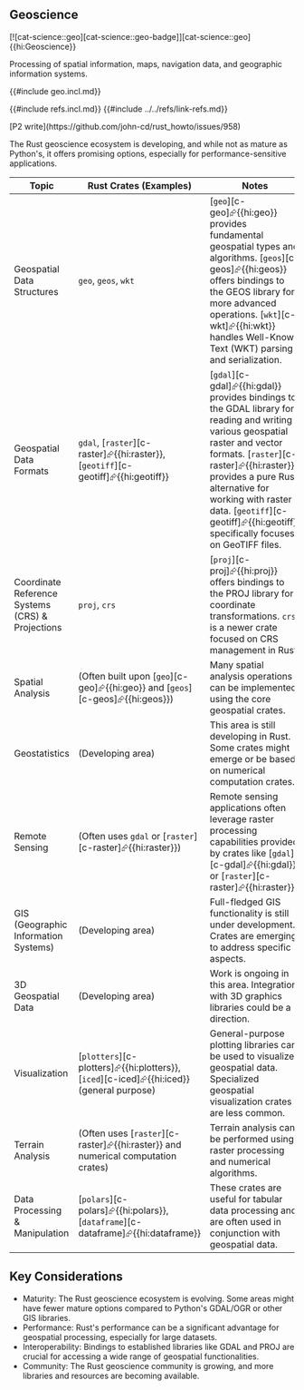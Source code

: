 ## Geoscience

[![cat-science::geo][cat-science::geo-badge]][cat-science::geo]{{hi:Geoscience}}

Processing of spatial information, maps, navigation data, and geographic information systems.

{{#include geo.incl.md}}

{{#include refs.incl.md}}
{{#include ../../refs/link-refs.md}}

<div class="hidden">
[P2 write](https://github.com/john-cd/rust_howto/issues/958)

The Rust geoscience ecosystem is developing, and while not as mature as Python's, it offers promising options, especially for performance-sensitive applications.

| Topic | Rust Crates (Examples) | Notes |
|---|---|---|
| Geospatial Data Structures | `geo`, `geos`, `wkt` | [`geo`][c-geo]⮳{{hi:geo}} provides fundamental geospatial types and algorithms. [`geos`][c-geos]⮳{{hi:geos}} offers bindings to the GEOS library for more advanced operations. [`wkt`][c-wkt]⮳{{hi:wkt}} handles Well-Known Text (WKT) parsing and serialization. |
| Geospatial Data Formats | `gdal`, [`raster`][c-raster]⮳{{hi:raster}}, [`geotiff`][c-geotiff]⮳{{hi:geotiff}} | [`gdal`][c-gdal]⮳{{hi:gdal}} provides bindings to the GDAL library for reading and writing various geospatial raster and vector formats. [`raster`][c-raster]⮳{{hi:raster}} provides a pure Rust alternative for working with raster data. [`geotiff`][c-geotiff]⮳{{hi:geotiff}} specifically focuses on GeoTIFF files. |
| Coordinate Reference Systems (CRS) & Projections | `proj`, `crs` | [`proj`][c-proj]⮳{{hi:proj}} offers bindings to the PROJ library for coordinate transformations. `crs` is a newer crate focused on CRS management in Rust. |
| Spatial Analysis | (Often built upon [`geo`][c-geo]⮳{{hi:geo}} and [`geos`][c-geos]⮳{{hi:geos}}) | Many spatial analysis operations can be implemented using the core geospatial crates. |
| Geostatistics | (Developing area) | This area is still developing in Rust. Some crates might emerge or be based on numerical computation crates. |
| Remote Sensing | (Often uses `gdal` or [`raster`][c-raster]⮳{{hi:raster}}) | Remote sensing applications often leverage raster processing capabilities provided by crates like [`gdal`][c-gdal]⮳{{hi:gdal}} or [`raster`][c-raster]⮳{{hi:raster}}. |
| GIS (Geographic Information Systems) | (Developing area) | Full-fledged GIS functionality is still under development. Crates are emerging to address specific aspects. |
| 3D Geospatial Data | (Developing area) | Work is ongoing in this area. Integration with 3D graphics libraries could be a direction. |
| Visualization | [`plotters`][c-plotters]⮳{{hi:plotters}}, [`iced`][c-iced]⮳{{hi:iced}} (general purpose) | General-purpose plotting libraries can be used to visualize geospatial data. Specialized geospatial visualization crates are less common. |
| Terrain Analysis | (Often uses [`raster`][c-raster]⮳{{hi:raster}} and numerical computation crates) | Terrain analysis can be performed using raster processing and numerical algorithms. |
| Data Processing & Manipulation | [`polars`][c-polars]⮳{{hi:polars}}, [`dataframe`][c-dataframe]⮳{{hi:dataframe}} | These crates are useful for tabular data processing and are often used in conjunction with geospatial data. |

## Key Considerations

* Maturity: The Rust geoscience ecosystem is evolving. Some areas might have fewer mature options compared to Python's GDAL/OGR or other GIS libraries.
* Performance: Rust's performance can be a significant advantage for geospatial processing, especially for large datasets.
* Interoperability: Bindings to established libraries like GDAL and PROJ are crucial for accessing a wide range of geospatial functionalities.
* Community: The Rust geoscience community is growing, and more libraries and resources are becoming available.

</div>
